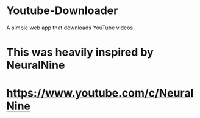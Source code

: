 # Youtube-Downloader
A simple web app that downloads YouTube videos

# This was heavily inspired by NeuralNine

# https://www.youtube.com/c/NeuralNine
